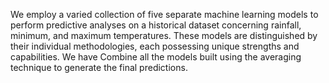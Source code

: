 We employ a varied collection of five separate machine learning models to perform predictive analyses on a historical dataset concerning rainfall, minimum, and maximum temperatures. These models are distinguished by their individual methodologies, each possessing unique strengths and capabilities.
We have Combine all the models built using the averaging technique to generate the final predictions.
